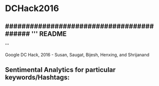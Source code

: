 # DCHack2016

##########################################
'''
README
------
'''

Google DC Hack, 2016
        - Susan, Saugat, Bijesh, Henxing, and Shrijanand
        
Sentimental Analytics for particular keywords/Hashtags:
-------------------------------------------------------

